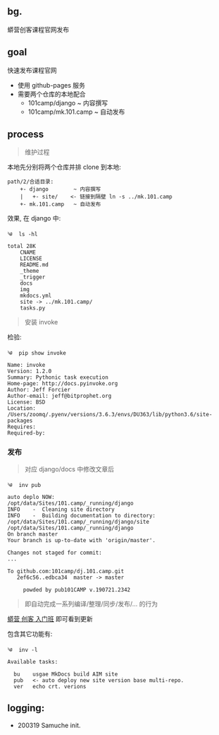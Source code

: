 ## bg.

蟒营创客课程官网发布

## goal

快速发布课程官网

- 使用 github-pages 服务
- 需要两个仓库的本地配合
    + 101camp/django        ~ 内容撰写
    + 101camp/mk.101.camp   ~ 自动发布


## process
> 维护过程

本地先分别将两个仓库并排 clone 到本地:

    path/2/合适目录:
        +- django        ~ 内容撰写
        |   +- site/    <- 链接到隔壁 ln -s ../mk.101.camp
        +- mk.101.camp   ~ 自动发布

效果, 在 django 中:

    ༄  ls -hl
    total 28K
        CNAME
        LICENSE
        README.md
        _theme
        _trigger
        docs
        img
        mkdocs.yml
        site -> ../mk.101.camp/
        tasks.py

> 安装 invoke

检验: 

    ༄  pip show invoke
    Name: invoke
    Version: 1.2.0
    Summary: Pythonic task execution
    Home-page: http://docs.pyinvoke.org
    Author: Jeff Forcier
    Author-email: jeff@bitprophet.org
    License: BSD
    Location: /Users/zoomq/.pyenv/versions/3.6.3/envs/DU363/lib/python3.6/site-packages
    Requires:
    Required-by:


### 发布
> 对应 django/docs 中修改文章后


    ༄  inv pub
    auto deplo NOW:
    /opt/data/Sites/101.camp/_running/django
    INFO    -  Cleaning site directory
    INFO    -  Building documentation to directory: /opt/data/Sites/101.camp/_running/django/site
    /opt/data/Sites/101.camp/_running/django
    On branch master
    Your branch is up-to-date with 'origin/master'.

    Changes not staged for commit:
    ...

    To github.com:101camp/dj.101.camp.git
       2ef6c56..edbca34  master -> master

         powded by pub101CAMP v.190721.2342

> 即自动完成一系列编译/整理/同步/发布/... 的行为


[蟒营 创客 入门班](http://mk.101.camp/) 即可看到更新

包含其它功能有:

    ༄  inv -l
    Available tasks:

      bu    usgae MkDocs build AIM site
      pub   <- auto deploy new site version base multi-repo.
      ver   echo crt. verions

## logging:

- 200319 Samuche init.
